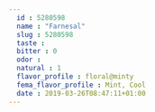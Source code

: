 ```yaml
---
  id : 5280598
  name : "Farnesal"
  slug : 5280598
  taste : 
  bitter : 0
  odor : 
  natural : 1
  flavor_profile : floral@minty
  fema_flavor_profile : Mint, Cool
  date : 2019-03-26T08:47:11+01:00
---
```



